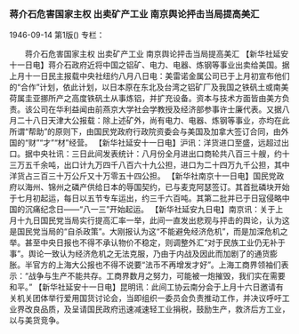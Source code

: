 ### 蒋介石危害国家主权  出卖矿产工业  南京舆论抨击当局提高美汇

1946-09-14
第1版()
专栏：

　　蒋介石危害国家主权
    出卖矿产工业
    南京舆论抨击当局提高美汇
    【新华社延安十一日电】蒋介石政府近将中国之铝矿、电力、电器、炼钢等事业出卖给美国。据上月十一日民主报载中央社纽约八月八日电：美雷诺金属公司已于上月初宣布他们的“合作”计划，依此计划，以日本原在东北及台湾之铝矿厂及我国之铁矾土或南美荷属圭亚挪所产之高度铁矾土从事炼铝，并扩充设备。资本与技术方面皆由美方负责。该公司在华利益闻由前燕京大学社会学教授及经济部参事许士廉代表。又据八月二十八日天津大公报载：除上述矿外，尚有电力、电器、炼钢等事业，亦均在此所谓“帮助”的原则下，由国民党政府行政院资委会与美国及加拿大签订合同，由外国的“财”“才”“材”经营。
    【新华社延安十一日电】沪讯：洋货进口至盛，远超过出口。据中央社讯：三日此间发表统计：八月份全月进出口商轮共八百三十艘，约十三万五千余吨，出口计九万四千八百六十九公担，进口为二十四万九千公担，其中洋货占三百三十万公斤又十万零五十四公担。
    【新华社南京十一日电】国民党政府以海州、锦州之磷产供给日本的辱国契约，已与麦克阿瑟签订。其首批磷块开始于七月初起运，每日以五节专车运出，约三千六百吨。其第二批并已于日寇侵略中国的沉痛纪念日——“八一三”开始起运。
    【新华社延安九日电】南京讯：关于上月十九日国民党当局实行提高汇率一举，此间一直发出悲观与抨击的舆论，认为这是国民党当局的“自杀政策”。大刚报认为这“不能避免经济危机”，而是加深危机之举。甚至中央日报也不得不承认物价不稳定，则调整外汇“对于民族工业仍无补于事”。舆论一致认为经济危机之无法克服，乃由于内战及因此而加剧了的通货膨胀。半官方的上海大公报也不得不说要“法币不再增发才好”。上海工商界领袖们表示：“战争与生产不能共存。工商界数月之努力，可能被一炮摧毁，我们实在需要和平。”
    【新华社延安十一日电】昆明讯：此间工协云南分会于上月十六日邀请有关机关团体举行爱用国货讨论会，当即组织一委员会负责推动工作，并决议呼吁工业界改良品质，及呈请国民政府迅速减速轻工业捐税，鼓励生产，救济后方工业，以与美货竞争。
